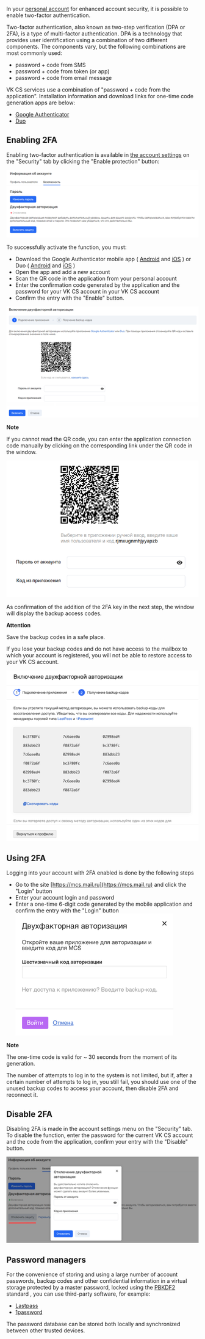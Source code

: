 In your [personal account](https://mcs.mail.ru/app/account/profile) for enhanced account security, it is possible to enable two-factor authentication.

Two-factor authentication, also known as two-step verification (DPA or 2FA), is a type of multi-factor authentication. DPA is a technology that provides user identification using a combination of two different components. The components vary, but the following combinations are most commonly used:

- password + code from SMS
- password + code from token (or app)
- password + code from email message

VK CS services use a combination of "password + code from the application". Installation information and download links for one-time code generation apps are below:

- [Google Authenticator](https://support.google.com/accounts/answer/1066447)
- [Duo](https://duo.com/product/trusted-users/two-factor-authentication/duo-mobile)

## Enabling 2FA

Enabling two-factor authentication is available in [the account settings](https://mcs.mail.ru/app/account/profile) on the "Security" tab by clicking the "Enable protection" button:

![](./assets/1595712716911-1595712716911.png)

To successfully activate the function, you must:

- Download the Google Authenticator mobile app ( [Android](https://play.google.com/store/apps/details?id=com.google.android.apps.authenticator2) and [iOS](https://apps.apple.com/ru/app/google-authenticator/id388497605) ) or Duo ( [Android](https://play.google.com/store/apps/details?id=com.duosecurity.duomobile&hl=en) and [iOS](https://itunes.apple.com/us/app/duo-mobile/id422663827?mt=8) )
- Open the app and add a new account
- Scan the QR code in the application from your personal account
- Enter the confirmation code generated by the application and the password for your VK CS account in your VK CS account
- Confirm the entry with the "Enable" button.

![](./assets/1595720854636-1595720854636.png)

**Note**

If you cannot read the QR code, you can enter the application connection code manually by clicking on the corresponding link under the QR code in the window.

![](./assets/1595721088310-1595721088310.png)

As confirmation of the addition of the 2FA key in the next step, the window will display the backup access codes.

**Attention**

Save the backup codes in a safe place.

If you lose your backup codes and do not have access to the mailbox to which your account is registered, you will not be able to restore access to your VK CS account.

![](./assets/1595723243245-1595723243245.png)

## Using 2FA

Logging into your account with 2FA enabled is done by the following steps

- Go to the site [https://mcs.mail.ru](https://mcs.mail.ru) and click the "Login" button
- Enter your account login and password
- Enter a one-time 6-digit code generated by the mobile application and confirm the entry with the "Login" button![](./assets/1594844954947-1594844954947.png)

**Note**

The one-time code is valid for ~ 30 seconds from the moment of its generation.

The number of attempts to log in to the system is not limited, but if, after a certain number of attempts to log in, you still fail, you should use one of the unused backup codes to access your account, then disable 2FA and reconnect it.

## Disable 2FA

Disabling 2FA is made in the account settings menu on the "Security" tab. To disable the function, enter the password for the current VK CS account and the code from the application, confirm your entry with the "Disable" button.

![](./assets/1595722436253-1595722436253.png)

## Password managers

For the convenience of storing and using a large number of account passwords, backup codes and other confidential information in a virtual storage protected by a master password, locked using the [PBKDF2](https://ru.wikipedia.org/wiki/PBKDF2 "PBKDF2") standard , you can use third-party software, for example:

- [Lastpass](https://www.lastpass.com/)
- [1password](https://1password.com/)

The password database can be stored both locally and synchronized between other trusted devices.
